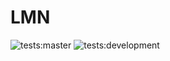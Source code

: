 # LMN

![tests:master](https://github.com/stonepreston/LMN/workflows/tests_x86_64:master/badge.svg)
![tests:development](https://github.com/stonepreston/LMN/workflows/tests:development/badge.svg)
